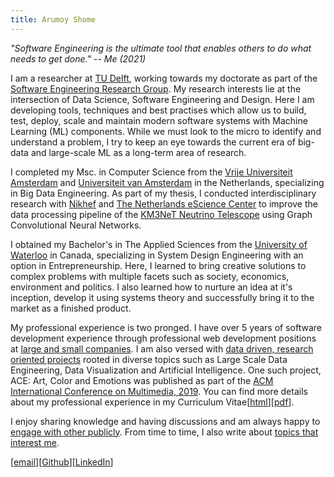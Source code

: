 ```yaml
---
title: Arumoy Shome
---
```


*"Software Engineering is the ultimate tool that enables others to do
what needs to get done." -- Me (2021)*

I am a researcher at [TU Delft](https://www.tudelft.nl/en/), working
towards my doctorate as part of the [Software Engineering Research
Group](https://se.ewi.tudelft.nl/). My research interests lie at the
intersection of Data Science, Software Engineering and Design. Here I
am developing tools, techniques and best practises which allow us to
build, test, deploy, scale and maintain modern software systems with
Machine Learning (ML) components. While we must look to the micro to
identify and understand a problem, I try to keep an eye towards the
current era of big-data and large-scale ML as a long-term area of
research.

I completed my Msc. in Computer Science from the [Vrije Universiteit
Amsterdam](https://www.vu.nl/en) and [Universiteit van
Amsterdam](https://www.uva.nl/en) in the Netherlands, specializing in
Big Data Engineering. As part of my thesis, I conducted
interdisciplinary research with [Nikhef](https://www.nikhef.nl/en/)
and [The Netherlands eScience Center](https://www.esciencecenter.nl/)
to improve the data processing pipeline of the [KM3NeT Neutrino
Telescope](https://www.km3net.org/) using Graph Convolutional Neural
Networks.

I obtained my Bachelor's in The Applied Sciences from the [University
of Waterloo](https://uwaterloo.ca/) in Canada, specializing in System
Design Engineering with an option in Entrepreneurship. Here, I learned
to bring creative solutions to complex problems with multiple facets
such as society, economics, environment and politics. I also learned
how to nurture an idea at it's inception, develop it using systems
theory and successfully bring it to the market as a finished product.

My professional experience is two pronged. I have over 5 years of
software development experience through professional web development
positions at [large and small
companies](https://linkedin.com/in/arumoyshome). I am also versed with
[data driven, research oriented projects](projects) rooted in diverse
topics such as Large Scale Data Engineering, Data Visualization and
Artificial Intelligence. One such project, ACE: Art, Color and
Emotions was published as part of the [ACM International Conference on
Multimedia,
2019](https://dl.acm.org/doi/abs/10.1145/3343031.3350588). You can
     find more details about my professional experience in my
     Curriculum Vitae[[html](cv)][[pdf](assets/pdf/cv-redacted.pdf)].

I enjoy sharing knowledge and having discussions and am always happy
to [engage with other publicly](talks). From time to time, I also
write about [topics that interest me](https://arumoy.me/org).

[[email](mailto:contact@arumoy.me)][[Github](https://github.com/arumoy-shome)][[LinkedIn](https://www.linkedin.com/in/arumoyshome/)]
